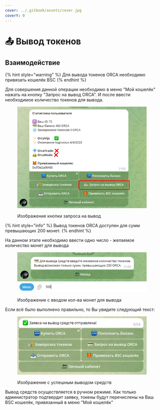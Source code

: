 ```yaml
---
cover: ../.gitbook/assets/cover.jpg
coverY: 0
---
```


# 📤 Вывод токенов

## Взаимодействие

{% hint style="warning" %}
Для вывода токенов ORCA необходимо привязать кошелёк BSC
{% endhint %}

Для совершения данной операции необходимо в меню "Мой кошелёк" нажать на кнопку "Запрос на вывод ORCA". И после ввести необходимое количество токенов для вывода.

<figure><img src="../.gitbook/assets/withdrawal.png" alt=""><figcaption><p>Изображение кнопки запроса на вывод</p></figcaption></figure>

{% hint style="info" %}
Вывод токенов ORCA доступен для сумм превышающих 200 монет.
{% endhint %}

На данном этапе необходимо ввести одно число - желаемое количество монет для вывода

<figure><img src="../.gitbook/assets/withdrawal2.png" alt=""><figcaption><p>Изображение с вводом кол-ва монет для вывода</p></figcaption></figure>

Если всё было выполнено правильно, то Вы увидите следующий текст:

<figure><img src="../.gitbook/assets/withdrawal3.png" alt=""><figcaption><p>Изображение с успешным выводом средств</p></figcaption></figure>

Вывод средств осуществляется в ручном режиме. Как только администратор подтвердит заявку, токены будут перечислены на Ваш BSC кошелёк, привязанный в меню "Мой кошелёк"
